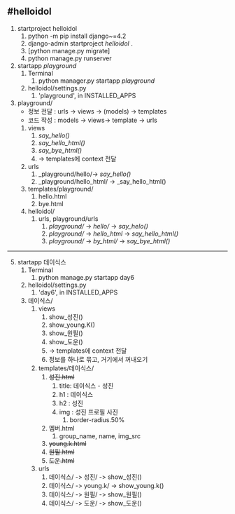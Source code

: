  #helloidol
  ---
1. startproject helloidol
    1. python -m pip install django~=4.2
    2. django-admin startproject _helloidol_ .
    3. [python manage.py migrate]
    4. python manage.py runserver
2. startapp _playground_ 
   1. Terminal
      1. python manager.py startapp _playground_
   2. helloidol/settings.py
      1. 'playground', in INSTALLED_APPS
3. playground/
   - 정보 전달 : urls -> views -> (models) -> templates
   - 코드 작성 : models -> views-> template -> urls
   1. views
      1. _say_hello()_
      2. _say_hello_html()_
      3. _say_bye_html()_
      4. -> templates에 context 전달
   2. urls 
      1. _playground/hello/-> _say_hello()_
      2. _playground/hello_html/ -> _say_hello_html()
   3. templates/playground/
      1. hello.html
      2. bye.html
   4. helloidol/
      1. urls, playground/urls
         1. _playground/_ -> _hello/_ -> _say_helo()_
         2. _playground/_ -> _hello_html_ -> _say_hello_html()_
         3. _playground/_ -> _by_html/_ -> _say_bye_html()_
   
---
5. startapp 데이식스 
   1. Terminal
      1. python manage.py startapp day6
   2. helloidol/settings.py
      1. 'day6', in INSTALLED_APPS
   3. 데이식스/
      1. views
         1. show_성진()
         2. show_young.K()
         3. show_원필()
         4. show_도운()
         5. -> templates에 context 전달
         6. 정보를 하나로 묶고, 거기에서 꺼내오기
      2. templates/데이식스/
         1. ~~성진.html~~
            1. title: 데이식스 - 성진
            2. h1 : 데이식스
            3. h2 : 성진
            4. img : 성진 프로필 사진
               1. border-radius.50%
         2. 멤버.html
            1. group_name, name, img_src
         3. ~~young.k.html~~
         4. ~~원필.html~~
         5. ~~도운.html~~
      3. urls
         1. 데이식스/ -> 성진/ -> show_성진()
         2. 데이식스/ -> young.k/ -> show_young.k()
         3. 데이식스/ -> 원필/ -> show_원필()
         4. 데이식스/ -> 도운/ -> show_도운()